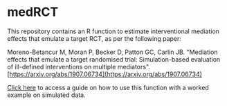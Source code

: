 # medRCT

This repository contains an R function to estimate interventional mediation effects that emulate a target RCT, as per the following paper:

Moreno-Betancur M, Moran P, Becker D, Patton GC, Carlin JB. "Mediation effects that emulate a target randomised trial: Simulation-based evaluation of ill-defined   interventions on multiple mediators".  [https://arxiv.org/abs/1907.06734](https://arxiv.org/abs/1907.06734)

[Click here](https://raw.githack.com/moreno-betancur/medRCT/master/Vignette.html) to access a guide on how to use this function with a worked example on simulated data.
